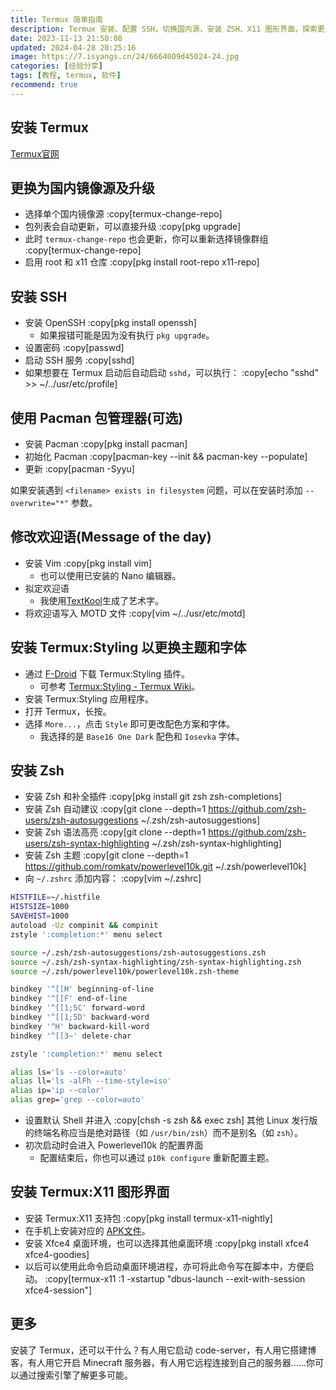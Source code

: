 ```yaml
---
title: Termux 简单指南
description: Termux 安装、配置 SSH，切换国内源，安装 ZSH、X11 图形界面，探索更多可能性。
date: 2023-11-13 21:50:08
updated: 2024-04-28 20:25:16
image: https://7.isyangs.cn/24/6664009d45024-24.jpg
categories: [经验分享]
tags: [教程, termux, 软件]
recommend: true
---
```


## 安装 Termux

[Termux官网](https://termux.dev/cn/)

## 更换为国内镜像源及升级

- 选择单个国内镜像源
  :copy[termux-change-repo]
- 包列表会自动更新，可以直接升级
  :copy[pkg upgrade]
- 此时 `termux-change-repo` 也会更新，你可以重新选择镜像群组
  :copy[termux-change-repo]
- 启用 root 和 x11 仓库
  :copy[pkg install root-repo x11-repo]

## 安装 SSH

- 安装 OpenSSH
  :copy[pkg install openssh]
  - 如果报错可能是因为没有执行 `pkg upgrade`。
- 设置密码
  :copy[passwd]
- 启动 SSH 服务
  :copy[sshd]
- 如果想要在 Termux 启动后自动启动 `sshd`，可以执行：
  :copy[echo "sshd" >> ~/../usr/etc/profile]

## 使用 Pacman 包管理器(可选)

- 安装 Pacman
  :copy[pkg install pacman]
- 初始化 Pacman
  :copy[pacman-key --init && pacman-key --populate]
- 更新
  :copy[pacman -Syyu]

如果安装遇到 `<filename> exists in filesystem` 问题，可以在安装时添加 `--overwrite="*"` 参数。

## 修改欢迎语(Message of the day)

- 安装 Vim
  :copy[pkg install vim]
  - 也可以使用已安装的 Nano 编辑器。
- 拟定欢迎语
  - 我使用[TextKool](https://textkool.com/en/ascii-art-generator?font=ANSI%20Shadow)生成了艺术字。
- 将欢迎语写入 MOTD 文件
  :copy[vim ~/../usr/etc/motd]

## 安装 Termux:Styling 以更换主题和字体

- 通过 [F-Droid](https://f-droid.org/packages/com.termux.styling/) 下载 Termux:Styling 插件。
  - 可参考 [Termux:Styling - Termux Wiki](https://wiki.termux.com/wiki/Termux:Styling)。
- 安装 Termux:Styling 应用程序。
- 打开 Termux，长按。
- 选择 `More...`，点击 `Style` 即可更改配色方案和字体。
  - 我选择的是 `Base16 One Dark` 配色和 `Iosevka` 字体。

## 安装 Zsh

- 安装 Zsh 和补全插件
  :copy[pkg install git zsh zsh-completions]
- 安装 Zsh 自动建议
  :copy[git clone --depth=1 https://github.com/zsh-users/zsh-autosuggestions ~/.zsh/zsh-autosuggestions]
- 安装 Zsh 语法高亮
  :copy[git clone --depth=1 https://github.com/zsh-users/zsh-syntax-highlighting ~/.zsh/zsh-syntax-highlighting]
- 安装 Zsh 主题
  :copy[git clone --depth=1 https://github.com/romkatv/powerlevel10k.git ~/.zsh/powerlevel10k]
- 向 `~/.zshrc` 添加内容：
  :copy[vim ~/.zshrc]

```sh [~/.zshrc]
HISTFILE=~/.histfile
HISTSIZE=1000
SAVEHIST=1000
autoload -Uz compinit && compinit
zstyle ':completion:*' menu select

source ~/.zsh/zsh-autosuggestions/zsh-autosuggestions.zsh
source ~/.zsh/zsh-syntax-highlighting/zsh-syntax-highlighting.zsh
source ~/.zsh/powerlevel10k/powerlevel10k.zsh-theme

bindkey '^[[H' beginning-of-line
bindkey '^[[F' end-of-line
bindkey '^[[1;5C' forward-word
bindkey '^[[1;5D' backward-word
bindkey '^H' backward-kill-word
bindkey '^[[3~' delete-char

zstyle ':completion:*' menu select

alias ls='ls --color=auto'
alias ll='ls -alFh --time-style=iso'
alias ip='ip --color'
alias grep='grep --color=auto'
```

- 设置默认 Shell 并进入
  :copy[chsh -s zsh && exec zsh]
  其他 Linux 发行版的终端名称应当是绝对路径（如 `/usr/bin/zsh`）而不是别名（如 `zsh`）。
- 初次启动时会进入 Powerlevel10k 的配置界面
  - 配置结束后，你也可以通过 `p10k configure` 重新配置主题。

## 安装 Termux:X11 图形界面

- 安装 Termux:X11 支持包
  :copy[pkg install termux-x11-nightly]
- 在手机上安装对应的 [APK文件](https://github.com/termux/termux-x11/releases/tag/nightly)。
- 安装 Xfce4 桌面环境，也可以选择其他桌面环境
  :copy[pkg install xfce4 xfce4-goodies]
- 以后可以使用此命令启动桌面环境进程，亦可将此命令写在脚本中，方便启动。
  :copy[termux-x11 :1 -xstartup "dbus-launch --exit-with-session xfce4-session"]

## 更多

安装了 Termux，还可以干什么？有人用它启动 code-server，有人用它搭建博客，有人用它开启 Minecraft 服务器，有人用它远程连接到自己的服务器……你可以通过搜索引擎了解更多可能。

